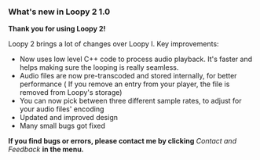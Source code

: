 ### What's new in Loopy 2 1.0

**Thank you for using Loopy 2!**

Loopy 2 brings a lot of changes over Loopy I. Key improvements:

* Now uses low level C++ code to process audio playback. It's faster and helps making sure the
  looping is really seamless.
* Audio files are now pre-transcoded and stored internally, for better performance ( If you remove
  an entry from your player, the file is removed from Loopy's storage)
* You can now pick between three different sample rates, to adjust for your audio files' encoding
* Updated and improved design
* Many small bugs got fixed

**If you find bugs or errors, please contact me by clicking** *Contact and Feedback* **in the
menu.**


